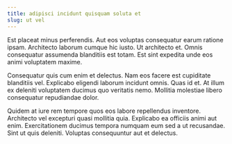 ```yaml
---
title: adipisci incidunt quisquam soluta et
slug: ut vel
---
```


Est placeat minus perferendis. Aut eos voluptas consequatur earum ratione ipsam. Architecto laborum cumque hic iusto. Ut architecto et. Omnis consequatur assumenda blanditiis est totam. Est sint expedita unde eos animi voluptatem maxime.

Consequatur quis cum enim et delectus. Nam eos facere est cupiditate blanditiis vel. Explicabo eligendi laborum incidunt omnis. Quas id et. At illum ex deleniti voluptatem ducimus quo veritatis nemo. Mollitia molestiae libero consequatur repudiandae dolor.

Quidem at iure rem tempore quos eos labore repellendus inventore. Architecto vel excepturi quasi mollitia quia. Explicabo ea officiis animi aut enim. Exercitationem ducimus tempora numquam eum sed a ut recusandae. Sint ut quis deleniti. Voluptas consequuntur aut et delectus.
